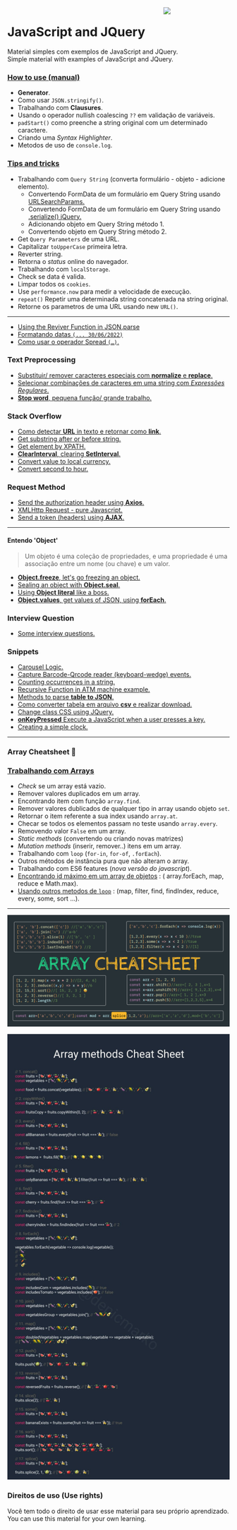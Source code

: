 <img src="https://i.ibb.co/M6nBBb0/mascote.png" align="right" width="150">

# JavaScript and JQuery

<p>
  Material simples com exemplos de JavaScript and JQuery.<br/>
  Simple material with examples of JavaScript and JQuery.
</p>

### [How to use (manual)](https://github.com/JoseMateusCamargo/javascript/blob/main/how-to-use/HTU.md)

- **Generator**.
- Como usar `JSON.stringify()`.
- Trabalhando com **Clausures**.
- Usando o operador nullish coalescing `??` em validação de variáveis.
- `padStart()` como preenche a string original com um determinado caractere.
- Criando uma _Syntax Highlighter_.
- Metodos de uso de `console.log`.

### [Tips and tricks](https://github.com/JoseMateusCamargo/javascript/blob/main/javascript-tip/TIPS.md)

- Trabalhando com `Query String` (converta formulário - objeto - adicione elemento).
    - Convertendo FormData de um formulário em Query String
      usando [URLSearchParams.](https://developer.mozilla.org/pt-BR/docs/Web/API/URLSearchParams)
    - Convertendo FormData de um formulário em Query String
      usando [.serialize() jQuery.](https://api.jquery.com/serialize/)
    - Adicionando objeto em Query String método 1.
    - Convertendo objeto em Query String método 2.
- Get `Query Parameters` de uma URL.
- Capitalizar `toUpperCase` primeira letra.
- Reverter string.
- Retorna o _status_ online do navegador.
- Trabalhando com `localStorage`.
- Check se data é valida.
- Limpar todos os `cookies`.
- Use `performance.now` para medir a velocidade de execução.
- `repeat()` Repetir uma determinada string concatenada na string original.
- Retorne os parametros de uma URL usando new `URL()`.

---

* [Using the Reviver Function in JSON.parse](https://github.com/JoseMateusCamargo/javascript/blob/main/tips-and-tricks/json.parse_reviver.js)
* [Formatando datas `(... 30/06/2022)`](https://github.com/JoseMateusCamargo/javascript/blob/main/tips-and-tricks/formatando.datas.js)
* [Como usar o operador Spread `(…)`.](https://github.com/JoseMateusCamargo/javascript/blob/main/tips-and-tricks/spread.operator.js)

### Text Preprocessing

* [Substituir/ remover caracteres especiais com <b>normalize</b> e <b>replace</b>.](https://github.com/JoseMateusCamargo/javascript/blob/main/text-preprocessing/removendo.caracteres.especiais.js)
* [Selecionar combinações de caracteres em uma string com <i>Expressões Regulares</i>.](https://github.com/JoseMateusCamargo/javascript/blob/main/text-preprocessing/regex.js)
* [<b>Stop word</b>, pequena função/ grande trabalho.](https://github.com/JoseMateusCamargo/javascript/blob/main/text-preprocessing/stopword.js)

### Stack Overflow

* [Como detectar <b>URL</b> in texto e retornar como <b>link</b>.](https://github.com/JoseMateusCamargo/javascript/blob/main/stackoverflow/detect.urls.in.text.js)
* [Get substring after or before string.](https://github.com/JoseMateusCamargo/javascript/blob/main/stackoverflow/get.string.at.substring.js)
* [Get element by XPATH.](https://github.com/JoseMateusCamargo/javascript/blob/main/stackoverflow/get.element.by.xpath.js)
* [<b>ClearInterval</b>, clearing <b>SetInterval</b>.](https://github.com/JoseMateusCamargo/javascript/blob/main/stackoverflow/clear.setInterval.js)
* [Convert value to local currency.](https://github.com/JoseMateusCamargo/javascript/blob/main/stackoverflow/convert.value.to.local.currency.js)
* [Convert second to hour.](https://github.com/JoseMateusCamargo/javascript/blob/main/stackoverflow/second.to.hour.js)

### Request Method

* [Send the authorization header using <b>Axios</b>.](https://github.com/JoseMateusCamargo/javascript/blob/main/request-method/send.header.using.axios.js)
* [XMLHttp Request - pure Javascript.](https://github.com/JoseMateusCamargo/javascript/blob/main/request-method/XMLHttp.request.js)
* [Send a token (headers) using <b>AJAX</b>.](https://github.com/JoseMateusCamargo/javascript/blob/main/request-method/send.token.using.ajax.js)

---

#### Entendo 'Object'

> Um objeto é uma coleção de propriedades, e uma propriedade é uma associação entre um nome (ou chave) e um valor.

* [<b>Object.freeze</b>, let's go freezing an object.](https://github.com/JoseMateusCamargo/javascript/blob/master/object/Object.freeze.js)
* [Sealing an object with <b>Object.seal</b>.](https://github.com/JoseMateusCamargo/javascript/blob/master/object/Object.seal.js)
* [Using <b>Object literal</b> like a boss.](https://github.com/JoseMateusCamargo/javascript/blob/master/object/obj.literal.js)
* [<b>Object.values</b>, get values of JSON, using <b>forEach</b>.](https://github.com/JoseMateusCamargo/javascript/blob/master/object/Object.values.js)

### Interview Question

* [Some interview questions.](https://github.com/JoseMateusCamargo/javascript/blob/master/interview-question/README.md)

### Snippets

* [Carousel Logic.](https://github.com/JoseMateusCamargo/javascript/blob/main/snippets/carousel_logic.js)
* [Capture Barcode-Qrcode reader (keyboard-wedge) events.](https://github.com/JoseMateusCamargo/javascript/blob/main/snippets/capture.barcode.reader.keyborad.wedge.js)
* [Counting occurrences in a string.](https://github.com/JoseMateusCamargo/javascript/blob/main/snippets/count_occurrences.js)
* [Recursive Function in ATM machine example.](https://github.com/JoseMateusCamargo/javascript/blob/main/snippets/recursive_ATM_machine.js)
* [Methods to parse <b>table to JSON</b>.](https://github.com/JoseMateusCamargo/javascript/blob/main/snippets/table_to_JSON.js)
* [Como converter tabela em arquivo <b>csv</b> e realizar download.](https://github.com/JoseMateusCamargo/javascript/blob/main/snippets/table.to.csv.download.js)
* [Change class CSS using JQuery.](https://github.com/JoseMateusCamargo/javascript/blob/main/snippets/change_class_css.js)
* [<b>onKeyPressed</b> Execute a JavaScript when a user presses a key.](https://github.com/JoseMateusCamargo/javascript/blob/main/snippets/onkeypress_event.js)
* [Creating a simple clock.](https://github.com/JoseMateusCamargo/javascript/blob/main/snippets/simple_javascript_clock.js)

---

### Array Cheatsheet 🚀

### [Trabalhando com Arrays](https://github.com/JoseMateusCamargo/javascript/tree/master/arrays-manipulating#readme)

- _Check_ se um array está vazio.
- Remover valores duplicados em um array.
- Encontrando item com função `array.find`.
- Remover valores dublicados de qualquer tipo in array usando objeto `set`.
- Retornar o item referente a sua index usando `array.at`.
- Checar se todos os elementos passam no teste usando `array.every`.
- Removendo valor `False` em um array.
- _Static methods_ (convertendo ou criando novas matrizes)
- _Mutation methods_ (inserir, remover..) itens em um array.
- Trabalhando com `loop` (`for-in`, `for-of`, `.forEach`).
- Outros métodos de instância pura que não alteram o array.
- Trabalhando com ES6 features (_nova versão do javascript_).
- [Encontrando id máximo em um array de objetos](https://github.com/JoseMateusCamargo/javascript/blob/master/arrays-manipulating/find.max.id.array.objects.js) : (
  array.forEach, map, reduce e Math.max).
- [Usando outros metodos de `loop`](https://github.com/JoseMateusCamargo/javascript/blob/master/arrays-manipulating/replacing.traditional.loops.js) :
  (map, filter, find, findIndex, reduce, every, some, sort ...).

---

![alt text](assets/img/array_cheatsheet.png)

![alt text](assets/img/EwRkAk6XEAIs5Xu.jfif)

### Direitos de uso (Use rights)

<p>
  Você tem todo o direito de usar esse material para seu próprio aprendizado.<br/>
  You can use this material for your own learning.
</p>